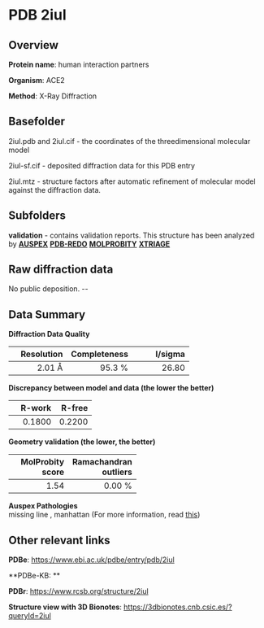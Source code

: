 # PDB 2iul

## Overview

**Protein name**: human interaction partners

**Organism**: ACE2

**Method**: X-Ray Diffraction



## Basefolder

2iul.pdb and 2iul.cif - the coordinates of the threedimensional molecular model

2iul-sf.cif - deposited diffraction data for this PDB entry

2iul.mtz - structure factors after automatic refinement of molecular model against the diffraction data.

## Subfolders





**validation** - contains validation reports. This structure has been analyzed by [**AUSPEX**](https://github.com/thorn-lab/coronavirus_structural_task_force/tree/master/pdb/human_interaction_partners/ACE2/2iul/validation/auspex) [**PDB-REDO**](https://github.com/thorn-lab/coronavirus_structural_task_force/tree/master/pdb/human_interaction_partners/ACE2/2iul/validation/pdb-redo) [**MOLPROBITY**](https://github.com/thorn-lab/coronavirus_structural_task_force/tree/master/pdb/human_interaction_partners/ACE2/2iul/validation/molprobity) [**XTRIAGE**](https://github.com/thorn-lab/coronavirus_structural_task_force/blob/master/pdb/human_interaction_partners/ACE2/2iul/validation/Xtriage_output.log)  



## Raw diffraction data

No public deposition. --<br> 

## Data Summary
**Diffraction Data Quality**

|   | Resolution | Completeness| I/sigma |
|---|-------------:|----------------:|--------------:|
|   |2.01 Å|95.3  %|<img width=50/>26.80|

**Discrepancy between model and data (the lower the better)**

|   | **R-work**| **R-free**   
|---|-------------:|----------------:|           
||  0.1800|  0.2200|

**Geometry validation (the lower, the better)**

|   |**MolProbity<br>score**| **Ramachandran<br>outliers** 
|---|-------------:|----------------:|
||  1.54|  0.00 %|

**Auspex Pathologies**<br> missing line , manhattan (For more information, read [this](https://github.com/thorn-lab/coronavirus_structural_task_force/blob/master/pdb/human_interaction_partners/ACE2/2iul/validation/auspex/2iul_auspex_comments.txt))

 



## Other relevant links 
**PDBe**:  https://www.ebi.ac.uk/pdbe/entry/pdb/2iul

**PDBe-KB: ** 
 
**PDBr**: https://www.rcsb.org/structure/2iul 

**Structure view with 3D Bionotes**: https://3dbionotes.cnb.csic.es/?queryId=2iul

